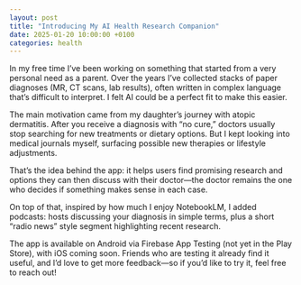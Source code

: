 ```yaml
---
layout: post
title: "Introducing My AI Health Research Companion"
date: 2025-01-20 10:00:00 +0100
categories: health
---
```


In my free time I’ve been working on something that started from a very personal need as a parent. Over the years I’ve collected stacks of paper diagnoses (MR, CT scans, lab results), often written in complex language that’s difficult to interpret. I felt AI could be a perfect fit to make this easier.

The main motivation came from my daughter’s journey with atopic dermatitis. After you receive a diagnosis with “no cure,” doctors usually stop searching for new treatments or dietary options. But I kept looking into medical journals myself, surfacing possible new therapies or lifestyle adjustments.

That’s the idea behind the app: it helps users find promising research and options they can then discuss with their doctor—the doctor remains the one who decides if something makes sense in each case.

On top of that, inspired by how much I enjoy NotebookLM, I added podcasts: hosts discussing your diagnosis in simple terms, plus a short “radio news” style segment highlighting recent research.

The app is available on Android via Firebase App Testing (not yet in the Play Store), with iOS coming soon. Friends who are testing it already find it useful, and I’d love to get more feedback—so if you’d like to try it, feel free to reach out!
